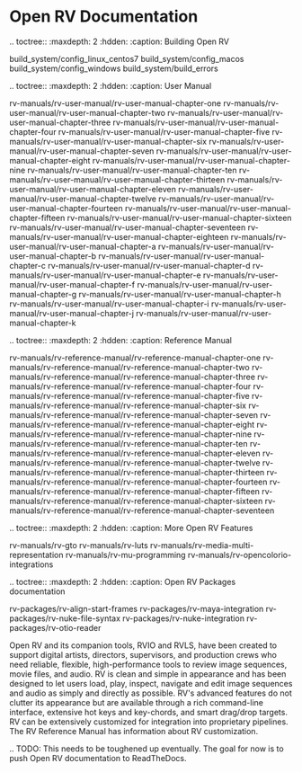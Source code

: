 # Open RV Documentation

.. toctree::
   :maxdepth: 2
   :hdden:
   :caption: Building Open RV

   build_system/config_linux_centos7
   build_system/config_macos
   build_system/config_windows
   build_system/build_errors

.. toctree::
   :maxdepth: 2
   :hdden:
   :caption: User Manual

   rv-manuals/rv-user-manual/rv-user-manual-chapter-one
   rv-manuals/rv-user-manual/rv-user-manual-chapter-two
   rv-manuals/rv-user-manual/rv-user-manual-chapter-three
   rv-manuals/rv-user-manual/rv-user-manual-chapter-four
   rv-manuals/rv-user-manual/rv-user-manual-chapter-five
   rv-manuals/rv-user-manual/rv-user-manual-chapter-six
   rv-manuals/rv-user-manual/rv-user-manual-chapter-seven
   rv-manuals/rv-user-manual/rv-user-manual-chapter-eight
   rv-manuals/rv-user-manual/rv-user-manual-chapter-nine
   rv-manuals/rv-user-manual/rv-user-manual-chapter-ten
   rv-manuals/rv-user-manual/rv-user-manual-chapter-thirteen
   rv-manuals/rv-user-manual/rv-user-manual-chapter-eleven
   rv-manuals/rv-user-manual/rv-user-manual-chapter-twelve
   rv-manuals/rv-user-manual/rv-user-manual-chapter-fourteen
   rv-manuals/rv-user-manual/rv-user-manual-chapter-fifteen
   rv-manuals/rv-user-manual/rv-user-manual-chapter-sixteen
   rv-manuals/rv-user-manual/rv-user-manual-chapter-seventeen
   rv-manuals/rv-user-manual/rv-user-manual-chapter-eighteen
   rv-manuals/rv-user-manual/rv-user-manual-chapter-a
   rv-manuals/rv-user-manual/rv-user-manual-chapter-b
   rv-manuals/rv-user-manual/rv-user-manual-chapter-c
   rv-manuals/rv-user-manual/rv-user-manual-chapter-d
   rv-manuals/rv-user-manual/rv-user-manual-chapter-e
   rv-manuals/rv-user-manual/rv-user-manual-chapter-f
   rv-manuals/rv-user-manual/rv-user-manual-chapter-g
   rv-manuals/rv-user-manual/rv-user-manual-chapter-h
   rv-manuals/rv-user-manual/rv-user-manual-chapter-i
   rv-manuals/rv-user-manual/rv-user-manual-chapter-j
   rv-manuals/rv-user-manual/rv-user-manual-chapter-k

.. toctree::
   :maxdepth: 2
   :hdden:
   :caption: Reference Manual

   rv-manuals/rv-reference-manual/rv-reference-manual-chapter-one
   rv-manuals/rv-reference-manual/rv-reference-manual-chapter-two
   rv-manuals/rv-reference-manual/rv-reference-manual-chapter-three
   rv-manuals/rv-reference-manual/rv-reference-manual-chapter-four
   rv-manuals/rv-reference-manual/rv-reference-manual-chapter-five
   rv-manuals/rv-reference-manual/rv-reference-manual-chapter-six
   rv-manuals/rv-reference-manual/rv-reference-manual-chapter-seven
   rv-manuals/rv-reference-manual/rv-reference-manual-chapter-eight
   rv-manuals/rv-reference-manual/rv-reference-manual-chapter-nine
   rv-manuals/rv-reference-manual/rv-reference-manual-chapter-ten
   rv-manuals/rv-reference-manual/rv-reference-manual-chapter-eleven
   rv-manuals/rv-reference-manual/rv-reference-manual-chapter-twelve
   rv-manuals/rv-reference-manual/rv-reference-manual-chapter-thirteen
   rv-manuals/rv-reference-manual/rv-reference-manual-chapter-fourteen
   rv-manuals/rv-reference-manual/rv-reference-manual-chapter-fifteen
   rv-manuals/rv-reference-manual/rv-reference-manual-chapter-sixteen
   rv-manuals/rv-reference-manual/rv-reference-manual-chapter-seventeen

.. toctree::
   :maxdepth: 2
   :hdden:
   :caption: More Open RV Features

   rv-manuals/rv-gto
   rv-manuals/rv-luts
   rv-manuals/rv-media-multi-representation
   rv-manuals/rv-mu-programming
   rv-manuals/rv-opencolorio-integrations

.. toctree::
   :maxdepth: 2
   :hdden:
   :caption: Open RV Packages documentation

   rv-packages/rv-align-start-frames
   rv-packages/rv-maya-integration
   rv-packages/rv-nuke-file-syntax
   rv-packages/rv-nuke-integration
   rv-packages/rv-otio-reader

Open RV and its companion tools, RVIO and RVLS, have been created to support digital artists, directors, supervisors, and production crews who need reliable, flexible, high-performance tools to review image sequences, movie files, and audio. RV is clean and simple in appearance and has been designed to let users load, play, inspect, navigate and edit image sequences and audio as simply and directly as possible. RV's advanced features do not clutter its appearance but are available through a rich command-line interface, extensive hot keys and key-chords, and smart drag/drop targets. RV can be extensively customized for integration into proprietary pipelines. The RV Reference Manual has information about RV customization.

.. TODO: This needs to be toughened up eventually. The goal for now is to push Open RV documentation to ReadTheDocs.